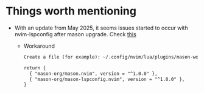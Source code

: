 # Things worth mentioning

- With an update from May 2025, it seems issues started to occur with nvim-lspconfig after mason upgrade. Check [this](https://github.com/LazyVim/LazyVim/issues/6039)
  - Workaround

    ```txt
    Create a file (for example): ~/.config/nvim/lua/plugins/mason-workaround.lua and add this to it:

    return {
      { "mason-org/mason.nvim", version = "^1.0.0" },
      { "mason-org/mason-lspconfig.nvim", version = "^1.0.0" },
    }
    ```
